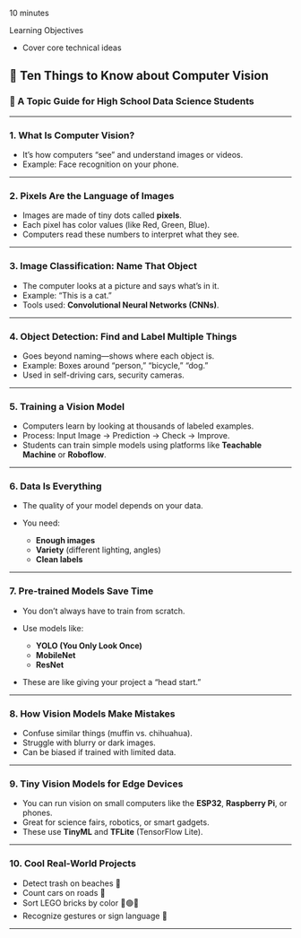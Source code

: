 10 minutes

Learning Objectives
- Cover core technical ideas


## 🧠 Ten Things to Know about Computer Vision

### 📸 A Topic Guide for High School Data Science Students

---

### 1. **What Is Computer Vision?**

* It’s how computers “see” and understand images or videos.
* Example: Face recognition on your phone.

---

### 2. **Pixels Are the Language of Images**

* Images are made of tiny dots called **pixels**.
* Each pixel has color values (like Red, Green, Blue).
* Computers read these numbers to interpret what they see.

---

### 3. **Image Classification: Name That Object**

* The computer looks at a picture and says what’s in it.
* Example: “This is a cat.”
* Tools used: **Convolutional Neural Networks (CNNs)**.

---

### 4. **Object Detection: Find and Label Multiple Things**

* Goes beyond naming—shows where each object is.
* Example: Boxes around “person,” “bicycle,” “dog.”
* Used in self-driving cars, security cameras.

---

### 5. **Training a Vision Model**

* Computers learn by looking at thousands of labeled examples.
* Process: Input Image → Prediction → Check → Improve.
* Students can train simple models using platforms like **Teachable Machine** or **Roboflow**.

---

### 6. **Data Is Everything**

* The quality of your model depends on your data.
* You need:

  * **Enough images**
  * **Variety** (different lighting, angles)
  * **Clean labels**

---

### 7. **Pre-trained Models Save Time**

* You don’t always have to train from scratch.
* Use models like:

  * **YOLO (You Only Look Once)**
  * **MobileNet**
  * **ResNet**
* These are like giving your project a “head start.”

---

### 8. **How Vision Models Make Mistakes**

* Confuse similar things (muffin vs. chihuahua).
* Struggle with blurry or dark images.
* Can be biased if trained with limited data.

---

### 9. **Tiny Vision Models for Edge Devices**

* You can run vision on small computers like the **ESP32**, **Raspberry Pi**, or phones.
* Great for science fairs, robotics, or smart gadgets.
* These use **TinyML** and **TFLite** (TensorFlow Lite).

---

### 10. **Cool Real-World Projects**

* Detect trash on beaches 🌊
* Count cars on roads 🚗
* Sort LEGO bricks by color 🔴🟢🔵
* Recognize gestures or sign language 🤟

---

